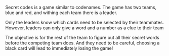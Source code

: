 Secret codes is a game similar to codenames. The game has two teams, blue and red, and withing each team there is a leader.

Only the leaders know which cards need to be selected by their teammates. However, leaders can only give a word and a number as a clue to their team

The objective is for the rest of the team to figure out all their secret words before the competing team does. And they need to be careful, choosing a black card will lead to immediately losing the game!